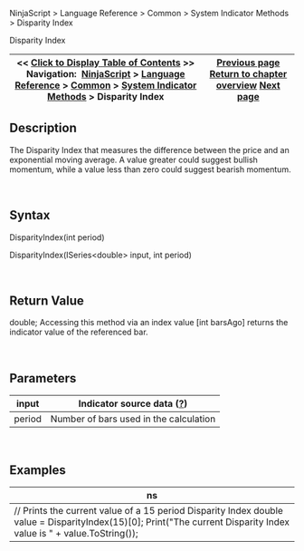 ﻿


NinjaScript \> Language Reference \> Common \> System Indicator Methods \> Disparity Index






















Disparity Index







| \<\< [Click to Display Table of Contents](disparity_index.md) \>\> **Navigation:**     [NinjaScript](ninjascript.md) \> [Language Reference](language_reference_wip.md) \> [Common](common.md) \> [System Indicator Methods](indicators.md) \> Disparity Index | [Previous page](directional_movement_index_dmi.md) [Return to chapter overview](indicators.md) [Next page](donchian_channel.md) |
| --- | --- |











## Description


The Disparity Index that measures the difference between the price and an exponential moving average. A value greater could suggest bullish momentum, while a value less than zero could suggest bearish momentum.


 


## Syntax


DisparityIndex(int period)


DisparityIndex(ISeries\<double\> input, int period)


 


## Return Value


double; Accessing this method via an index value \[int barsAgo] returns the indicator value of the referenced bar.


 


## Parameters




| input | Indicator source data ([?](valid_input_data_for_indicator.md)) |
| --- | --- |
| period | Number of bars used in the calculation |



 


## 


## Examples




| ns |
| --- |
| // Prints the current value of a 15 period Disparity Index double value \= DisparityIndex(15)\[0]; Print("The current Disparity Index value is " \+ value.ToString()); |









